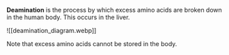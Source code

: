 **Deamination** is the process by which excess amino acids are broken down in the human body. This occurs in the liver.

![[deamination_diagram.webp]]

Note that excess amino acids cannot be stored in the body.